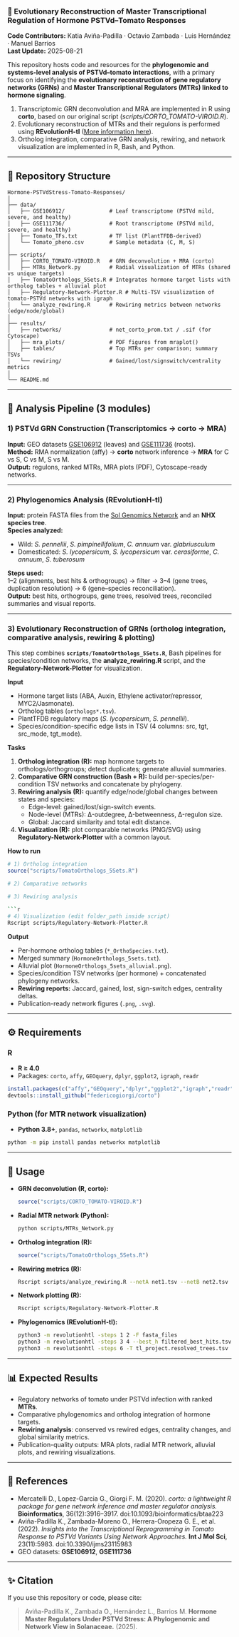 ### 🌱 Evolutionary Reconstruction of Master Transcriptional Regulation of Hormone PSTVd–Tomato Responses

**Code Contributors:** Katia Aviña-Padilla · Octavio Zambada · Luis Hernández · Manuel Barrios  
**Last Update:** 2025-08-21  

This repository hosts code and resources for the **phylogenomic and systems-level analysis of PSTVd–tomato interactions**, with a primary focus on identifying the **evolutionary reconstruction of gene regulatory networks (GRNs)** and **Master Transcriptional Regulators (MTRs) linked to hormone signaling**.  

1. Transcriptomic GRN deconvolution and MRA are implemented in R using **corto**, based on our original script (*scripts/CORTO_TOMATO-VIROID.R*).  
2. Evolutionary reconstruction of MTRs and their regulons is performed using **REvolutionH-tl** ([More information here](https://pypi.org/project/revolutionhtl/)).  
3. Ortholog integration, comparative GRN analysis, rewiring, and network visualization are implemented in R, Bash, and Python.  

---

## 📂 Repository Structure

```
Hormone-PSTVdStress-Tomato-Responses/
│
├── data/
│   ├── GSE106912/              # Leaf transcriptome (PSTVd mild, severe, and healthy)
│   ├── GSE111736/              # Root transcriptome (PSTVd mild, severe, and healthy)
│   ├── Tomato_TFs.txt          # TF list (PlantTFDB-derived)
│   └── Tomato_pheno.csv        # Sample metadata (C, M, S)
│
├── scripts/
│   ├── CORTO_TOMATO-VIROID.R   # GRN deconvolution + MRA (corto)
│   ├── MTRs_Network.py         # Radial visualization of MTRs (shared vs unique targets)
│   ├── TomatoOrthologs_5Sets.R # Integrates hormone target lists with ortholog tables + alluvial plot
│   ├── Regulatory-Network-Plotter.R # Multi-TSV visualization of tomato-PSTVd networks with igraph
│   └── analyze_rewiring.R      # Rewiring metrics between networks (edge/node/global)
│
├── results/
│   ├── networks/               # net_corto_prom.txt / .sif (for Cytoscape)
│   ├── mra_plots/              # PDF figures from mraplot()
│   ├── tables/                 # Top MTRs per comparison; summary TSVs
│   └── rewiring/               # Gained/lost/signswitch/centrality metrics
│
└── README.md
```

---

## 🔬 Analysis Pipeline (3 modules)

### 1) **PSTVd GRN Construction (Transcriptomics → corto → MRA)**  
**Input:** GEO datasets [GSE106912](https://www.ncbi.nlm.nih.gov/geo/query/acc.cgi?acc=GSE106912) (leaves) and [GSE111736](https://www.ncbi.nlm.nih.gov/geo/query/acc.cgi?acc=GSE111736) (roots).  
**Method:** RMA normalization (affy) → **corto** network inference → **MRA** for C vs S, C vs M, S vs M.  
**Output:** regulons, ranked MTRs, MRA plots (PDF), Cytoscape-ready networks.  

---

### 2) **Phylogenomics Analysis (REvolutionH-tl)**  
**Input:** protein FASTA files from the [Sol Genomics Network](https://solgenomics.net/) and an **NHX species tree**.  
**Species analyzed:**  
- Wild: *S. pennellii*, *S. pimpinellifolium*, *C. annuum* var. *glabriusculum*  
- Domesticated: *S. lycopersicum*, *S. lycopersicum* var. *cerasiforme*, *C. annuum*, *S. tuberosum*  

**Steps used:**  
1–2 (alignments, best hits & orthogroups) → filter → 3–4 (gene trees, duplication resolution) → 6 (gene–species reconciliation).  
**Output:** best hits, orthogroups, gene trees, resolved trees, reconciled summaries and visual reports.  

---

### 3) **Evolutionary Reconstruction of GRNs (ortholog integration, comparative analysis, rewiring & plotting)**  
This step combines **`scripts/TomatoOrthologs_5Sets.R`**, Bash pipelines for species/condition networks, the **analyze_rewiring.R** script, and the **Regulatory-Network-Plotter** for visualization.

**Input**
- Hormone target lists (ABA, Auxin, Ethylene activator/repressor, MYC2/Jasmonate).  
- Ortholog tables (`orthologs*.tsv`).  
- PlantTFDB regulatory maps (*S. lycopersicum*, *S. pennellii*).  
- Species/condition-specific edge lists in TSV (4 columns: src, tgt, src_mode, tgt_mode).  

**Tasks**
1. **Ortholog integration (R):** map hormone targets to orthologs/orthogroups; detect duplicates; generate alluvial summaries.  
2. **Comparative GRN construction (Bash + R):** build per-species/per-condition TSV networks and concatenate by phylogeny.  
3. **Rewiring analysis (R):** quantify edge/node/global changes between states and species:  
   - Edge-level: gained/lost/sign-switch events.  
   - Node-level (MTRs): Δ-outdegree, Δ-betweenness, Δ-regulon size.  
   - Global: Jaccard similarity and total edit distance.  
4. **Visualization (R):** plot comparable networks (PNG/SVG) using **Regulatory-Network-Plotter** with a common layout.

**How to run**
```r
# 1) Ortholog integration
source("scripts/TomatoOrthologs_5Sets.R")
```

```bash
# 2) Comparative networks
```

```bash
# 3) Rewiring analysis 

```r
# 4) Visualization (edit folder_path inside script)
Rscript scripts/Regulatory-Network-Plotter.R
```

**Output**
- Per-hormone ortholog tables (`*_OrthoSpecies.txt`).  
- Merged summary (`HormoneOrthologs_5sets.txt`).  
- Alluvial plot (`HormoneOrthologs_5sets_alluvial.png`).  
- Species/condition TSV networks (per hormone) + concatenated phylogeny networks.  
- **Rewiring reports:** Jaccard, gained, lost, sign-switch edges, centrality deltas.  
- Publication-ready network figures (`.png`, `.svg`).  

---

## ⚙️ Requirements

### R
- **R ≥ 4.0**  
- Packages: `corto`, `affy`, `GEOquery`, `dplyr`, `ggplot2`, `igraph`, `readr`  
```r
install.packages(c("affy","GEOquery","dplyr","ggplot2","igraph","readr"))
devtools::install_github("federicogiorgi/corto")
```

### Python (for MTR network visualization)
- **Python 3.8+**, `pandas`, `networkx`, `matplotlib`  
```bash
python -m pip install pandas networkx matplotlib
```

---

## 🚀 Usage

- **GRN deconvolution (R, corto):**  
  ```r
  source("scripts/CORTO_TOMATO-VIROID.R")
  ```  

- **Radial MTR network (Python):**  
  ```bash
  python scripts/MTRs_Network.py
  ```  

- **Ortholog integration (R):**  
  ```r
  source("scripts/TomatoOrthologs_5Sets.R")
  ```  

- **Rewiring metrics (R):**  
  ```bash
  Rscript scripts/analyze_rewiring.R --netA net1.tsv --netB net2.tsv --out results/rewiring/comparison
  ```  

- **Network plotting (R):**  
  ```r
  Rscript scripts/Regulatory-Network-Plotter.R
  ```  

- **Phylogenomics (REvolutionH-tl):**  
  ```bash
  python3 -m revolutionhtl -steps 1 2 -F fasta_files
  python3 -m revolutionhtl -steps 3 4 --best_h filtered_best_hits.tsv -D tl_project.distances.tsv
  python3 -m revolutionhtl -steps 6 -T tl_project.resolved_trees.tsv -S species_tree.nhx
  ```

---

## 📊 Expected Results
- Regulatory networks of tomato under PSTVd infection with ranked **MTRs**.  
- Comparative phylogenomics and ortholog integration of hormone targets.  
- **Rewiring analysis**: conserved vs rewired edges, centrality changes, and global similarity metrics.  
- Publication-quality outputs: MRA plots, radial MTR network, alluvial plots, and rewiring visualizations.  

---

## 📖 References
- Mercatelli D., Lopez-Garcia G., Giorgi F. M. (2020). *corto: a lightweight R package for gene network inference and master regulator analysis.* **Bioinformatics**, 36(12):3916–3917. doi:10.1093/bioinformatics/btaa223  
- Aviña-Padilla K., Zambada-Moreno O., Herrera-Oropeza G. E., et al. (2022). *Insights into the Transcriptional Reprogramming in Tomato Response to PSTVd Variants Using Network Approaches.* **Int J Mol Sci**, 23(11):5983. doi:10.3390/ijms23115983  
- GEO datasets: **GSE106912**, **GSE111736**  

---

## ✨ Citation
If you use this repository or code, please cite:  
> Aviña-Padilla K., Zambada O., Hernández L., Barrios M. **Hormone Master Regulators Under PSTVd Stress: A Phylogenomic and Network View in Solanaceae.** (2025).  
